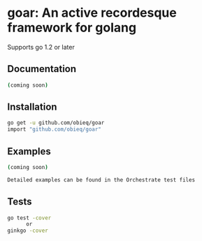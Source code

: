 goar: An active recordesque framework for golang
===

Supports go 1.2 or later

## Documentation
````sh
(coming soon)
````

## Installation
```sh
go get -u github.com/obieq/goar
import "github.com/obieq/goar"
```

## Examples
````sh
(coming soon)

Detailed examples can be found in the Orchestrate test files
````
## Tests

```sh
go test -cover
      or
ginkgo -cover
```
